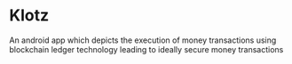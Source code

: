 # Klotz
An android app which depicts the execution of money transactions using blockchain ledger technology leading to ideally secure money transactions
